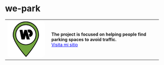# we-park

<table style="border: none;">
  <tr style="border: none;">
    <td style="border: none;">
      <img src="website/img/favoricon.svg" alt="Logo" width="200" style="border-radius: 10px;">
    </td>
    <td style="border: none; padding-left: 15px;">
      <strong>The project is focused on helping people find parking spaces to avoid traffic.</strong><br>
      <a href="https://we-park.es/" style="color: blue;">Visita mi sitio</a>
    </td>
  </tr>
</table>

